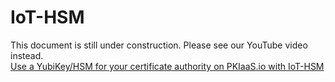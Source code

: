 # IoT-HSM

This document is still under construction. Please see our YouTube video instead.  
[Use a YubiKey/HSM for your certificate authority on PKIaaS.io with IoT-HSM](https://www.youtube.com/watch?v=z5EENNZS1X8&t=10s)